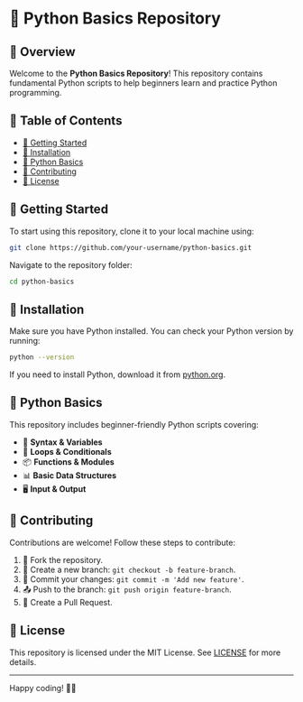 # 🐍 Python Basics Repository

## 📌 Overview
Welcome to the **Python Basics Repository**! This repository contains fundamental Python scripts to help beginners learn and practice Python programming. 

## 📂 Table of Contents
- [🚀 Getting Started](#-getting-started)
- [🔧 Installation](#-installation)
- [📜 Python Basics](#-python-basics)
- [🤝 Contributing](#-contributing)
- [📄 License](#-license)

## 🚀 Getting Started
To start using this repository, clone it to your local machine using:
```bash
git clone https://github.com/your-username/python-basics.git
```
Navigate to the repository folder:
```bash
cd python-basics
```

## 🔧 Installation
Make sure you have Python installed. You can check your Python version by running:
```bash
python --version
```
If you need to install Python, download it from [python.org](https://www.python.org/).

## 📜 Python Basics
This repository includes beginner-friendly Python scripts covering:
- 📝 **Syntax & Variables**
- 🔄 **Loops & Conditionals**
- 📦 **Functions & Modules**
- 📊 **Basic Data Structures**
- 🖥️ **Input & Output**

## 🤝 Contributing
Contributions are welcome! Follow these steps to contribute:
1. 🍴 Fork the repository.
2. 🌿 Create a new branch: `git checkout -b feature-branch`.
3. 💾 Commit your changes: `git commit -m 'Add new feature'`.
4. 📤 Push to the branch: `git push origin feature-branch`.
5. 🔄 Create a Pull Request.

## 📄 License
This repository is licensed under the MIT License. See [LICENSE](LICENSE) for more details.

---
Happy coding! 🎉🐍

